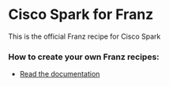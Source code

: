 # Cisco Spark for Franz
This is the official Franz recipe for Cisco Spark

### How to create your own Franz recipes:
* [Read the documentation](https://github.com/meetfranz/plugins)
